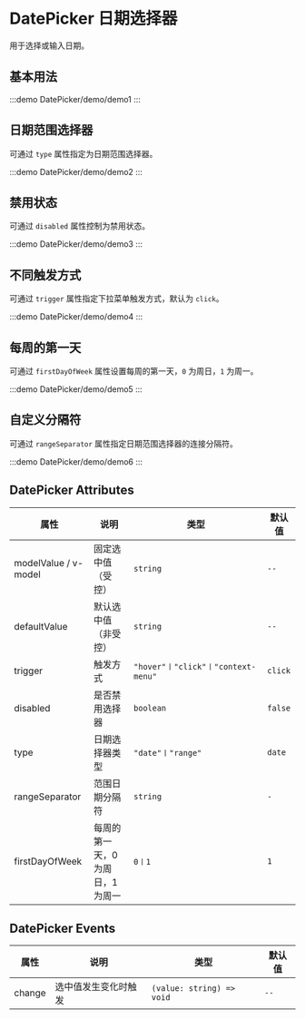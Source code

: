 # DatePicker 日期选择器

用于选择或输入日期。

## 基本用法

:::demo
DatePicker/demo/demo1
:::

## 日期范围选择器

可通过 `type` 属性指定为日期范围选择器。

:::demo
DatePicker/demo/demo2
:::

## 禁用状态

可通过 `disabled` 属性控制为禁用状态。

:::demo
DatePicker/demo/demo3
:::

## 不同触发方式

可通过 `trigger` 属性指定下拉菜单触发方式，默认为 `click`。

:::demo
DatePicker/demo/demo4
:::

## 每周的第一天

可通过 `firstDayOfWeek` 属性设置每周的第一天，`0` 为周日，`1` 为周一。

:::demo
DatePicker/demo/demo5
:::

## 自定义分隔符

可通过 `rangeSeparator` 属性指定日期范围选择器的连接分隔符。

:::demo
DatePicker/demo/demo6
:::

## DatePicker Attributes

| 属性                 | 说明                             | 类型                               | 默认值  |
| -------------------- | -------------------------------- | ---------------------------------- | ------- |
| modelValue / v-model | 固定选中值（受控）               | `string`                           | `--`    |
| defaultValue         | 默认选中值（非受控）             | `string`                           | `--`    |
| trigger              | 触发方式                         | `"hover"〡"click"〡"context-menu"` | `click` |
| disabled             | 是否禁用选择器                   | `boolean`                          | `false` |
| type                 | 日期选择器类型                   | `"date"〡"range"`                  | `date`  |
| rangeSeparator       | 范围日期分隔符                   | `string`                           | `-`     |
| firstDayOfWeek       | 每周的第一天，0 为周日，1 为周一 | `0〡1`                             | `1`     |

## DatePicker Events

| 属性   | 说明                 | 类型                      | 默认值 |
| ------ | -------------------- | ------------------------- | ------ |
| change | 选中值发生变化时触发 | `(value: string) => void` | `--`   |
